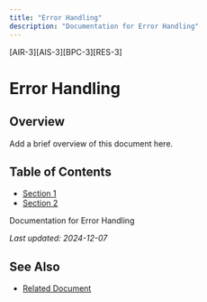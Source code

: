 ```yaml
---
title: "Error Handling"
description: "Documentation for Error Handling"
---
```


[AIR-3][AIS-3][BPC-3][RES-3]


<!-- markdownlint-disable MD013 line-length -->

# Error Handling

## Overview

Add a brief overview of this document here.

## Table of Contents

- [Section 1](#section-1)
- [Section 2](#section-2)


Documentation for Error Handling

*Last updated: 2024-12-07*

## See Also

- [Related Document](#related-document)

